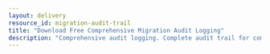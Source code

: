 ```yaml
---
layout: delivery
resource_id: migration-audit-trail
title: "Download Free Comprehensive Migration Audit Logging"
description: "Comprehensive audit logging. Complete audit trail for compliance and troubleshooting."
---
```

